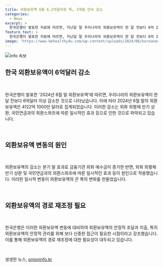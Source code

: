```yaml
---
title: 외환보유액 6월 6.2억달러로 뚝… 3개월 연속 감소
categories:
  - News
excerpt: >
  한국은행이 발표한 자료에 따르면, 지난달 말 우리나라의 외환보유액이 한 달 전보다 6억 2000만 달러 감소한 4122억 1000만 달러로 나타났다. 원인은 외화 외평채 만기 상환, 국민연금과의 외환스와프에 따른 일시적인 효과 등이었으며, 분기 말 효과로 인해 금융기관 외화 예수금은 증가했다.
feature_text: >
  한국은행이 발표한 자료에 따르면, 지난달 말 우리나라의 외환보유액이 한 달 전보다 6억 2000만 달러 감소한 4122억 1000만 달러로 나타났다. 원인은 외화 외평채 만기 상환, 국민연금과의 외환스와프에 따른 일시적인 효과 등이었으며, 분기 말 효과로 인해 금융기관 외화 예수금은 증가했다.
image: 'https://www.behealthy4u.com/wp-content/uploads/2024/06/koreanews.jpg'
---
```


<p><img src="https://www.behealthy4u.com/wp-content/uploads/2024/06/koreanews.jpg" alt="info 속보" /></p>

<h2 data-ke-size="size26">한국 외환보유액이 6억달러 감소</h2>

<p data-ke-size="size16">&nbsp;</p>

<p>한국은행이 발표한 '2024년 6월 말 외환보유액'에 따르면, 우리나라의 외환보유액이 한 달 전보다 6억달러 이상 감소한 것으로 나타났습니다. 이에 따라 2024년 6월 말의 외환보유액은 4122억 1000만 달러로 집계되었습니다. 이러한 감소는 외화 외평채 만기 상환, 국민연금과의 외환스와프에 따른 일시적인 효과 등으로 인한 것으로 파악되고 있습니다.</p>

<p data-ke-size="size16">&nbsp;</p>

<h2 data-ke-size="size26">외환보유액 변동의 원인</h2>

<p data-ke-size="size16">&nbsp;</p>

<p>외환보유액의 감소는 분기 말 효과로 금융기관 외화 예수금이 증가한 반면, 외화 외평채 만기 상환 및 국민연금과의 외환스와프에 따른 일시적인 효과 등이 원인으로 작용했습니다. 이러한 일시적 변동이 외환보유액의 큰 폭의 변화를 만들었습니다. </p>

<p data-ke-size="size16">&nbsp;</p>

<h2 data-ke-size="size26">외환보유액의 경로 재조정 필요</h2>

<p data-ke-size="size16">&nbsp;</p>

<p>한국은행은 이러한 외환보유액 변동에 대비하여 외환보유액의 안정적 조달과 지출, 특히 외환보유액의 안정적 관리를 위해 보다 신중한 접근이 필요한 시점이라고 강조했습니다. 이를 통해 외환보유액의 경로 재조정에 대한 필요성이 대두되고 있습니다.</p>

<p data-ke-size="size16">&nbsp;</p>
생생한 뉴스, <a href="https://onioninfo.kr" rel="dofollow">onioninfo.kr</a>


